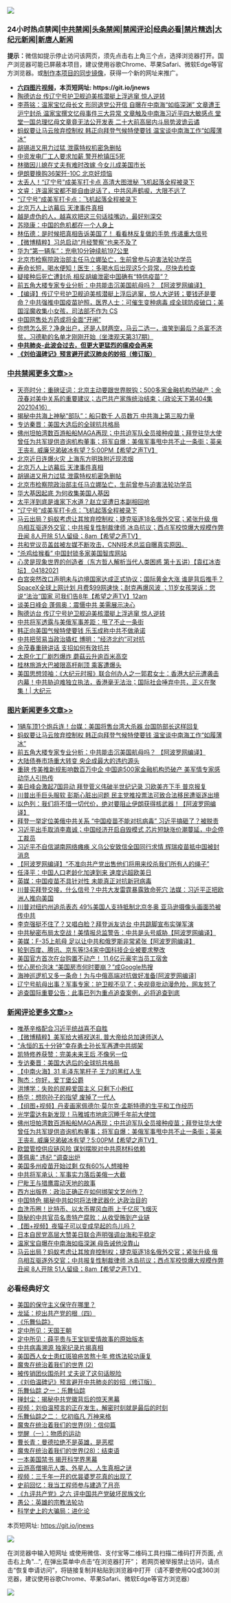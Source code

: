 ![](https://raw.githubusercontent.com/fqnews/bnews/master/64photo/fqnews-qr.jpg)

<div id="tt">
<h3>24小时热点禁闻|<a href="#%E4%B8%AD%E5%85%B1%E7%A6%81%E9%97%BB%E6%9B%B4%E5%A4%9A%E6%96%87%E7%AB%A0">中共禁闻</a>|<a href="#%E5%9B%BE%E7%89%87%E6%96%B0%E9%97%BB%E6%9B%B4%E5%A4%9A%E6%96%87%E7%AB%A0">头条禁闻</a>|<a href="#%E6%96%B0%E9%97%BB%E8%AF%84%E8%AE%BA%E6%9B%B4%E5%A4%9A%E6%96%87%E7%AB%A0">禁闻评论|<a href="#%E5%BF%85%E7%9C%8B%E7%BB%8F%E5%85%B8%E5%A5%BD%E6%96%87">经典必看|<a href="/video.md#%E7%A6%81%E7%89%87%E7%B2%BE%E9%80%89">禁片精选</a>|<a href="https://github.com/fqnews/djy/blob/master/gb/nf1351518.md#1">大纪元新闻</a>|<a href="https://github.com/fqnews/ntdtv/blob/master/gb/prog204.md#1">新唐人新闻</a></h3>
<div><b>提示：</b>微信如提示停止访问该网页，须先点击右上角三个点，选择浏览器打开。国产浏览器可能已屏蔽本项目，建议使用谷歌Chrome、苹果Safari、微软Edge等官方浏览器。或<a href="https://github.com/fqnews/bnews/blob/master/%E5%88%B6%E4%BD%9Cgit%E7%A6%81%E9%97%BB%E9%95%9C%E5%83%8F.md">制作本项目的同步镜像</a>，获得一个新的网址来推广。</div>
<ul>
<li><b><a href="http://d1.bdrive.tk/64.mp4" target="_blank">六四图片视频</a>，本页短网址: https://git.io/jnews</b></li>
<li><a href="/cbnews/20210418/1528750.md">陶德访台 传辽宁号护卫舰迫美核潜艇上浮逃窜 惊人逆转</a></li>
<li><a href="/comments/20210418/1528755.md">李燕铭：温家宝忆母长文 形同退党公开信 自曝在中南海“如临深渊” 文章遭王沪宁封杀 温家宝撰文忆母事件三大异常 文章触及中南海习近平四大敏感点 堂堂一国总理忆母文章竟无法公开发表 二十大前高层内斗局势波诡云谲</a></li>
<li><a href="/topimagenews/20210418/1528834.md">蚂蚁要让马云放弃控制权 韩正向拜登气候特使要钱 温宝谈中南海工作“如履薄冰”</a></li>
<li><a href="/cbnews/20210419/1529012.md">胡锡进又用力过猛 泄露特权机密急删帖</a></li>
<li><a href="/worldnews/20210418/1528822.md">中资发电厂工人要求加薪 警开枪镇压5死</a></li>
<li><a href="/cnnews/20210418/1528697.md">林徽因儿媳在丈夫有难时改嫁 今女儿成美国市长</a></li>
<li><a href="/worldnews/20210418/1528886.md">伊朗要换购36架歼-10C 北京好烦恼</a></li>
<li><a href="/comments/20210418/1528776.md">太丢人！“辽宁号”成美军打卡点 高清大图泄秘 飞机起落全程被录下</a></li>
<li><a href="/bannedvideo/20210418/1528784.md">文睿：连温家宝都不能自由说话了，中共风声鹤唳，大限不远了</a></li>
<li><a href="/cbnews/20210418/1528948.md">“辽宁号”成美军打卡点：飞机起落全程被录下</a></li>
<li><a href="/cbnews/20210419/1529020.md">北京万人上访幕后 天津事件真相</a></li>
<li><a href="/lifebaike/20210418/1528799.md">越是虚伪的人，越喜欢把这三句话挂嘴边，最好别深交</a></li>
<li><a href="/baitai/20210418/1528810.md">苏晓康：中国的危机都在一个人身上</a></li>
<li><a href="/bannedvideo/20210419/1529037.md">林伍德：是时候把真相告诉美国了！  看看林反复做的手势 传递重大信号</a></li>
<li><a href="/comments/20210418/1528715.md">【微博精粹】习总启动“月经警察”也来不及了</a></li>
<li><a href="/baitai/20210418/1528841.md">华为“第一辆车”：充电10分钟续航197公里</a></li>
<li><a href="/cbnews/20210418/1528982.md">北京市检察院政治部主任马立娜坠亡，生前曾参与迫害法轮功学员</a></li>
<li><a href="/health/20210418/1528793.md">寿命长短，喝水便知！医生：多喝水后出现这5个异常，尽快去检查</a></li>
<li><a href="/cnnews/20210418/1528952.md">疑接种后死亡遭封杀 相反胡编泄密中国确有“特供疫苗”？</a></li>
<li><a href="/topimagenews/20210418/1528814.md">前五角大楼专家专业分析：中共能击沉美国航母吗？ 【阿波罗网编译】</a></li>
<li><a href="/bannedvideo/20210419/1529043.md">【编译】传辽宁号护卫舰迫美核潜艇上浮后逃窜，惊人大逆转；要钱还是要命？中共强推中国疫苗护照，医界人士：可催生变种病毒 成全球防疫破口；美国淫魔收集小女孩，司法部不作为 CS</a></li>
<li><a href="/baitai/20210418/1528875.md">中国网售处方药或将全面“开闸”</a></li>
<li><a href="/bannedvideo/20210418/1528939.md">你想怎么死？净身出户，还是人财两空，马云二选一，谁笑到最后？杀富不济贫，习德勒的名单才刚刚开始（坐澳观天第317期）</a></li>
<li><b><a href="/comments/20200211/1275071.md" target="_blank">中共肺炎-此波会过去，但更大更猛烈的瘟疫会再来</a></b></li>
<li><b><a href="/comments/20200207/1272816.md" target="_blank">《刘伯温碑记》预言避开武汉肺炎的妙招（修订版）</a></b></li>
</ul>
</div>

<div class="catlist">
<h3><a href="/cbnews/" target="_blank">中共禁闻</a><span><a href="/cbnews/" target="_blank" rel="nofollow">更多文章>></a></span></h3>
<ul>
<li><a href="/cbnews/20210419/1529129.md" target="_blank">天亮时分：重磅证词：北京主动要跟世界脱钩；500多家金融机构恐破产；余茂春对美中关系的重要建议；古巴共产家族统治结束；（政论天下第404集 20210416）</a></li>
<li><a href="/cbnews/20210419/1529118.md" target="_blank">揭秘中共海上神秘“部队”：船只数千 人员数万 中共海上第三股力量</a></li>
<li><a href="/comments/20210419/1529116.md" target="_blank">专访秦晋：美国大选后的全球抗共格局</a></li>
<li><a href="/comments/20210419/1529070.md" target="_blank">佛州坦帕湾数百游船船MAGA再现；中共迫军队全员接种疫苗；拜登驻华大使 曾任为共军提供咨询机构董事；将军自爆：美俄军事甩中共不止一条街；英亲王丧礼 威廉兄弟破冰有望？5:00PM【希望之声TV】</a></li>
<li><a href="/cbnews/20210419/1529021.md" target="_blank">北京近日连爆火灾 上海东方明珠附近现浓烟</a></li>
<li><a href="/cbnews/20210419/1529020.md" target="_blank">北京万人上访幕后 天津事件真相</a></li>
<li><a href="/cbnews/20210419/1529012.md" target="_blank">胡锡进又用力过猛 泄露特权机密急删帖</a></li>
<li><a href="/cbnews/20210418/1528982.md" target="_blank">北京市检察院政治部主任马立娜坠亡，生前曾参与迫害法轮功学员</a></li>
<li><a href="/cbnews/20210418/1528976.md" target="_blank">华大基因起底 为何收集美国人基因</a></li>
<li><a href="/cbnews/20210418/1528975.md" target="_blank">太平洋到底是谁家下水道？赵立坚遭日本副相回呛</a></li>
<li><a href="/cbnews/20210418/1528948.md" target="_blank">“辽宁号”成美军打卡点：飞机起落全程被录下</a></li>
<li><a href="/comments/20210418/1528927.md" target="_blank">马云出局？蚂蚁考虑让其放弃控制权；捷克驱逐18名俄外交官；紧张升级 俄乌相互驱逐外交官；中共报复性制裁律师 冰岛抗议；西点军校惊爆大规模作弊丑闻 8人开除 51人留级；8am【希望之声TV】</a></li>
<li><a href="/comments/20210418/1528915.md" target="_blank">共和党议员盖兹被左媒不断攻击，CNN技术总监自曝真实原因。</a></li>
<li><a href="/cbnews/20210418/1528890.md" target="_blank">“杀鸡给猴看” 中国封锁多家美国智库网站</a></li>
<li><a href="/comments/20210418/1528795.md" target="_blank">心灵是现象世界的创造者（东方哲人解析当代人类困惑  第十五讲）【袁红冰杏坛】 04182021</a></li>
<li><a href="/comments/20210418/1528766.md" target="_blank">白宫突然改口声明未与边境国家达成正式协议；国际黄金大涨 谁是背后推手？SpaceX全球上网计划 月费$99网速快；耐克再爆风波 ；11岁女孩哭诉：您说“法治”国家 可我们告8年【希望之声TV】12am</a></li>
<li><a href="/cbnews/20210418/1528753.md" target="_blank">谈美日峰会 蓬佩奥：震慑中共 美需展示决心</a></li>
<li><a href="/cbnews/20210418/1528750.md" target="_blank">陶德访台 传辽宁号护卫舰迫美核潜艇上浮逃窜 惊人逆转</a></li>
<li><a href="/cbnews/20210418/1528678.md" target="_blank">中共将军透露与美俄军事差距：甩了不止一条街</a></li>
<li><a href="/cbnews/20210418/1528642.md" target="_blank">韩正向美国气候特使要钱 乐玉成称中共不做承诺</a></li>
<li><a href="/cbnews/20210418/1528641.md" target="_blank">中共把贸易当政治撬杠 博明：“经济北约”可对抗</a></li>
<li><a href="/cbnews/20210418/1528600.md" target="_blank">余茂春重磅讲话 支招如何有效抗共</a></li>
<li><a href="/cbnews/20210418/1528599.md" target="_blank">太原化工厂剧烈爆炸 蘑菇云升逾百米高空</a></li>
<li><a href="/cbnews/20210418/1528598.md" target="_blank">桂林旅游大巴被限高杆削顶 乘客遭爆头</a></li>
<li><a href="/cbnews/20210418/1528595.md" target="_blank">美国思想领袖：《大纪元时报》联合创办人之一郭君女士：香港大纪元遭袭击内幕！中共胁迫难独立执法，香港毫无法治；国际社会唾弃中共，正义在聚集！| 大纪元</a></li>

</ul>
</div>
<div class="catlist">
<h3><a href="/topimagenews/" target="_blank">图片新闻</a><span><a href="/topimagenews/" target="_blank" rel="nofollow">更多文章>></a></span></h3>
<ul>
<li><a href="/topimagenews/20210419/1529130.md" target="_blank">1辆车顶1个炮兵连！台媒：美国将售台湾大杀器 台国防部长这样回复</a></li>
<li><a href="/topimagenews/20210418/1528834.md" target="_blank">蚂蚁要让马云放弃控制权 韩正向拜登气候特使要钱 温宝谈中南海工作“如履薄冰”</a></li>
<li><a href="/topimagenews/20210418/1528814.md" target="_blank">前五角大楼专家专业分析：中共能击沉美国航母吗？ 【阿波罗网编译】</a></li>
<li><a href="/topimagenews/20210418/1528749.md" target="_blank">大陆债券市场重大转变 央企成最大的违约源头</a></li>
<li><a href="/topimagenews/20210418/1528640.md" target="_blank">重磅 传美推新规影响数百万中企 中国逾500家金融机构恐破产 美军情专家感动华人引热传</a></li>
<li><a href="/topimagenews/20210418/1528546.md" target="_blank">美日峰会激起7国异动 拜登菅义伟破半世纪记录 习欧美齐下手 普京报复</a></li>
<li><a href="/topimagenews/20210418/1528510.md" target="_blank">川普出手巨头服软 彭斯心脏出问题 民主党推投票法可致合法移民遭驱逐出境</a></li>
<li><a href="/topimagenews/20210417/1528236.md" target="_blank">以色列：我们将不惜一切代价，绝对要阻止伊朗获得核武器！【阿波罗网编译】</a></li>
<li><a href="/topimagenews/20210417/1528095.md" target="_blank">拜登一举定位美俄中共关系 “中国疫苗不能对抗病毒” 习近平搞砸了？被脱责</a></li>
<li><a href="/topimagenews/20210416/1527678.md" target="_blank">习近平出手取消李嘉诚；中国经济开启自毁模式 芯片短缺涨价潮蔓延，中企停工裁员</a></li>
<li><a href="/topimagenews/20210416/1527579.md" target="_blank">习近平不自信湖南网络瘫痪 义乌公安致信全国同行求情 辉瑞疫苗抵中国被封消息</a></li>
<li><a href="/topimagenews/20210416/1527526.md" target="_blank">【阿波罗网编译】“不准向共产党出售他们将用来绞杀我们所有人的绳子”</a></li>
<li><a href="/topimagenews/20210416/1527443.md" target="_blank">任泽平：中国人口老龄化加速到来 速度远超欧美日</a></li>
<li><a href="/topimagenews/20210416/1527386.md" target="_blank">英媒：中国疫苗不具针对性 未能真正对抗新冠病毒</a></li>
<li><a href="/topimagenews/20210416/1527251.md" target="_blank">川普买拜登交接，什么信号？中共大发雷霆暴露致命死穴 法媒：习近平正把欧洲人推向美国</a></li>
<li><a href="/topimagenews/20210416/1527158.md" target="_blank">川普对纽约州追杀表态 49%美国人支持抵制北京冬奥 亚马逊摄像头画面恐被传中共</a></li>
<li><a href="/topimagenews/20210415/1526952.md" target="_blank">李克强挺不住了？又唱白脸？拜登派友访台 中共跳脚宣布实弹军演</a></li>
<li><a href="/topimagenews/20210415/1526825.md" target="_blank">中共秘密布局太空战！美情报总监警告：中共是头号威胁【阿波罗网编译】</a></li>
<li><a href="/topimagenews/20210415/1526807.md" target="_blank">美媒：F-35上航母 足以让中共和俄罗斯非常紧张【阿波罗网编译】</a></li>
<li><a href="/topimagenews/20210415/1526708.md" target="_blank">轮到百度、腾讯、京东等!34家中国科技企业被要求整改</a></li>
<li><a href="/topimagenews/20210415/1526605.md" target="_blank">美国官方首次在台购置不动产！ 11.6亿元豪宅当员工宿舍</a></li>
<li><a href="/topimagenews/20210415/1526369.md" target="_blank">忧心房价泡沫 “美国房市何时要崩？”成Google热搜</a></li>
<li><a href="/topimagenews/20210414/1526047.md" target="_blank">海神巡逻机又多一条命！为与中俄高端对抗做好准备[阿波罗网编译]</a></li>
<li><a href="/topimagenews/20210414/1525949.md" target="_blank">辽宁号航母出事？军事专家：护卫舰不见了；央视竟批动漫危险，网友怒了</a></li>
<li><a href="/topimagenews/20210414/1525833.md" target="_blank">追查国际重要公告：此事已列为重点追查案例，必将追查到底</a></li>

</ul>
</div>
<div class="catlist">
<h3><a href="/comments/" target="_blank">新闻评论</a><span><a href="/comments/" target="_blank" rel="nofollow">更多文章>></a></span></h3>
<ul>
<li><a href="/comments/20210419/1529139.md" target="_blank">唯基辛格配合习近平统战喜不自胜</a></li>
<li><a href="/comments/20210419/1529138.md" target="_blank">【微博精粹】美军给大裤衩送礼 普大帝给总加速师送人</a></li>
<li><a href="/comments/20210419/1529122.md" target="_blank">“永恒的五十分钟”幸存勇士孙长军再遭中共绑架</a></li>
<li><a href="/comments/20210419/1529117.md" target="_blank">凯特修养获赞：完美未来王后 不像另一位</a></li>
<li><a href="/comments/20210419/1529116.md" target="_blank">专访秦晋：美国大选后的全球抗共格局</a></li>
<li><a href="/comments/20210419/1529111.md" target="_blank">【中南火海】31 毛泽东笔杆子 王力的黑红人生</a></li>
<li><a href="/comments/20210419/1529105.md" target="_blank">陶杰：你好，爱丁堡公爵</a></li>
<li><a href="/comments/20210419/1529102.md" target="_blank">洪博学：失败的民粹爱国主义 只剩下小粉红</a></li>
<li><a href="/comments/20210419/1529101.md" target="_blank">杨华：想抱孙子的指望 废掉了一代人</a></li>
<li><a href="/comments/20210419/1529091.md" target="_blank">【组图+视频】丹麦画家佩德尔·莫尔克·孟斯特德的生平和工作经历</a></li>
<li><a href="/comments/20210419/1529090.md" target="_blank">光学雷达有新发现！马雅城市地底沉睡千年前大使馆</a></li>
<li><a href="/comments/20210419/1529070.md" target="_blank">佛州坦帕湾数百游船船MAGA再现；中共迫军队全员接种疫苗；拜登驻华大使 曾任为共军提供咨询机构董事；将军自爆：美俄军事甩中共不止一条街；英亲王丧礼 威廉兄弟破冰有望？5:00PM【希望之声TV】</a></li>
<li><a href="/comments/20210419/1529057.md" target="_blank">欧盟管控供应链风险 谋划摆脱对中共原材料依赖</a></li>
<li><a href="/comments/20210419/1529048.md" target="_blank">蓬佩奥“ 违纪 ”调查出炉</a></li>
<li><a href="/comments/20210419/1529031.md" target="_blank">美国多州疫苗开始过剩 仅有60%人想接种</a></li>
<li><a href="/comments/20210419/1529022.md" target="_blank">中共将军承认：军事实力落后美俄一大截</a></li>
<li><a href="/comments/20210418/1528994.md" target="_blank">尸毗王与猎鹰震动天地的故事</a></li>
<li><a href="/comments/20210418/1528987.md" target="_blank">西方出版界：政治正确正在如何绑架文艺创作？</a></li>
<li><a href="/comments/20210418/1528986.md" target="_blank">中国特色 揭秘中共如何将法律武器化 达政治目的</a></li>
<li><a href="/comments/20210418/1528985.md" target="_blank">血洗币圈！比特币、以太币腥风血雨 上千亿灰飞烟灭</a></li>
<li><a href="/comments/20210418/1528977.md" target="_blank">隐秘的中共官员名贵特产腐败：从收受贿到产业链</a></li>
<li><a href="/comments/20210418/1528959.md" target="_blank">【图+视频】夜猫子可以变成早起的鸟儿吗？</a></li>
<li><a href="/comments/20210418/1528958.md" target="_blank">日本自民党高层大赞美日联合声明强调台海和平稳定</a></li>
<li><a href="/comments/20210418/1528933.md" target="_blank">温家宝自曝在中南海如临深渊 母告诫他没靠山</a></li>
<li><a href="/comments/20210418/1528927.md" target="_blank">马云出局？蚂蚁考虑让其放弃控制权；捷克驱逐18名俄外交官；紧张升级 俄乌相互驱逐外交官；中共报复性制裁律师 冰岛抗议；西点军校惊爆大规模作弊丑闻 8人开除 51人留级；8am【希望之声TV】</a></li>

</ul>
</div>

<div class="catlist">
<h3>必看经典好文</h3>
<ul>
<li><a href="/lifebaike/20200520/1331379.md" target="_blank">美国的保守主义保守在哪里？</a></li>
<li><a href="/comments/20200930/1405812.md" target="_blank">龙延：挖出共产党的根（四）</a></li>
<li><a href="/comments/20200527/783191.md" target="_blank">《乐舞仙踪》</a></li>
<li><a href="/tculture/xiulian/20151111/470021.md" target="_blank">定中所见：天国王朝</a></li>
<li><a href="/comments/20200616/1345658.md" target="_blank">定中所见：薛平贵与王宝钏爱情故事的原始版本</a></li>
<li><a href="/ccpdope/20200412/1311165.md" target="_blank">中共病毒溯源 独家纪录片揭真相</a></li>
<li><a href="/comments/20190126/1070164.md" target="_blank">美国西人女士患红斑狼疮苦熬十年 修炼法轮功康复</a></li>
<li><a href="/topimagenews/20180520/944940.md" target="_blank">魔鬼在统治着我们的世界 (2)</a></li>
<li><a href="/cbnews/20210331/1516754.md" target="_blank">被传销团伙围杀时 丈夫说了这句话脱险</a></li>
<li><a href="/comments/20200207/1272816.md" target="_blank">《刘伯温碑记》预言避开中共肺炎的妙招（修订版）</a></li>
<li><a href="/tculture/20170710/789533.md" target="_blank">乐舞仙踪 之一：乐舞仙踪</a></li>
<li><a href="/topimagenews/20170218/694213.md" target="_blank">掸封尘：揭秘中共党徽背后的惊天黑幕</a></li>
<li><a href="/comments/20200628/1351782.md" target="_blank">视频：刘伯温预言的正在发生，解密时刻就是最后的时刻</a></li>
<li><a href="/tculture/20170711/790081.md" target="_blank">乐舞仙踪之二： 忆初临凡 万神来格</a></li>
<li><a href="/topimagenews/20180529/949649.md" target="_blank">魔鬼在统治着我们的世界(9)：信仰篇</a></li>
<li><a href="/comments/20200810/1377609.md" target="_blank">觉醒（一）：物质的运动</a></li>
<li><a href="/comments/20180726/727420.md" target="_blank">曹长青：曼德拉绝不是英雄，是恶棍</a></li>
<li><a href="/comments/20181228/1054609.md" target="_blank">魔鬼在统治着我们的世界(28)：结束语</a></li>
<li><a href="/lifebaike/20210222/1491794.md" target="_blank">一本美国禁书 揭开科学界黑幕</a></li>
<li><a href="/comments/20200919/82684.md" target="_blank">云游高僧揭示人类、外星人、人生真相之谜</a></li>
<li><a href="/aomi/qiwen/20151223/484507.md" target="_blank">视频：三千年一开的优昙婆罗花真的出现了</a></li>
<li><a href="/aomi/history/20141104/323033.md" target="_blank">史前回忆：我当工程师参与建造了月亮</a></li>
<li><a href="/bookonline/20131116/201050.md" target="_blank">《九评共产党》之六 评中国共产党破坏民族文化</a></li>
<li><a href="/comments/20200313/1292991.md" target="_blank">愚公：英雄的宗教法轮功</a></li>
<li><a href="/comments/20200605/783246.md" target="_blank">科学史上的大骗局：进化论</a></li>

</ul>
</div>

本页短网址: https://git.io/jnews

![](https://raw.githubusercontent.com/fqnews/bnews/master/64photo/fqnews-qr.jpg)

在浏览器中输入短网址 或使用微信、支付宝等二维码工具扫描二维码打开页面, 点击右上角"...", 在弹出菜单中点击“在浏览器打开”； 若网页被举报禁止访问，请点击“恢复申请访问”，将链接复制并粘贴到浏览器中打开（请不要使用QQ或360浏览器，建议使用谷歌Chrome、苹果Safari、微软Edge等官方浏览器）

![](https://raw.githubusercontent.com/fqnews/bnews/master/64photo/wx.jpg)